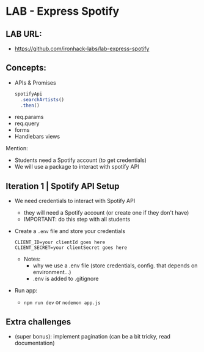 
# LAB - Express Spotify

## LAB URL:
- https://github.com/ironhack-labs/lab-express-spotify


## Concepts:
- APIs & Promises
    ```js
    spotifyApi
      .searchArtists()
      .then()
    ```
- req.params
- req.query
- forms
- Handlebars views


Mention:
- Students need a Spotify account (to get credentials)
- We will use a package to interact with spotify API



## Iteration 1 | Spotify API Setup

- We need credentials to interact with Spotify API
  - they will need a Spotify account (or create one if they don't have)
  - IMPORTANT: do this step with all students


- Create a `.env` file and store your credentials

    ```
    CLIENT_ID=your clientId goes here
    CLIENT_SECRET=your clientSecret goes here
    ```

    - Notes:
        - why we use a .env file (store credentials, config. that depends on environment...)
        - .env is added to .gitignore

- Run app:
  - `npm run dev` or `nodemon app.js`





## Extra challenges

- (super bonus): implement pagination (can be a bit tricky, read documentation)

